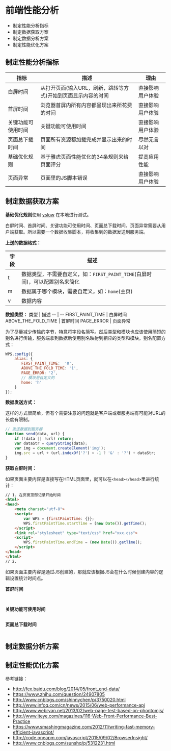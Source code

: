 ﻿# 前端性能分析

* 制定性能分析指标
* 制定数据获取方案
* 制定数据分析方案
* 制定性能优化方案

## 制定性能分析指标

指标 | 描述 | 理由
---- | ---- | ---- 
白屏时间 | 从打开页面(输入URL，刷新，跳转等方式)开始到页面显示内容的时间 | 直接影响用户体验
首屏时间 | 浏览器首屏内所有内容都呈现出来所花费的时间 | 直接影响用户体验
关键功能可使用时间 | 关键功能可使用时间 | 直接影响用户体验
页面总下载时间 | 页面所有资源都加载完成并显示出来的时间 | 尽然无言以对
基础优化规则 | 基于雅虎页面性能优化的34条规则来给页面评分 | 提高应用性能
页面异常 | 页面里的JS脚本错误 | 直接影响用户体验

## 制定数据获取方案

**基础优化规则**使用 [yslow](http://yslow.org/phantomjs/) 在本地进行测试。

白屏时间、首屏时间、关键功能可使用时间、页面总下载时间、页面异常需要从用户端获取。所以需要一个数据收集脚本，将收集到的数据发送到服务端。

**上送的数据格式：**

字段 | 描述
-- | --
t | 数据类型，不需要自定义，如：`FIRST_PAINT_TIME`(白屏时间)，可以配置别名来简化
m | 数据属于哪个模块，需要自定义，如：`home`(主页)
v | 数据内容

**数据类型：**
类型 | 描述
-- | --
FIRST_PAINT_TIME | 白屏时间
ABOVE_THE_FOLD_TIME | 首屏时间
PAGE_ERROR | 页面异常

为了尽量减少传输的字节，特意将字段名简写。然后类型和模块也应该使用简短的别名进行传输，服务端拿到数据后使用别名映射到相应的类型和模块。别名配置方式：

```js
WPS.config({
    alias: {
       FIRST_PAINT_TIME:  '0',
       ABOVE_THE_FOLD_TIME: '1',
       PAGE_ERROR: '2',
       // 模块是自定义的
       home: 'h'
    }
});
```

**数据发送方式：**

这样的方式很简单，但有个需要注意的问题就是客户端或者服务端有可能对URL的长度有限制。

```js
// 发送数据到服务器
function send(data, url) {
	if (!data || !url) return;
	var dataStr = queryString(data);
	var img = document.createElement('img');
	img.src = url + (url.indexOf('?') > -1 ? '&' : '?') + dataStr;
}
```

**获取白屏时间：**

如果页面主要内容是直接写在HTML页面里，就可以在`<head></head>`里进行统计：

```html
// 1. 在页面顶部记录开始时间
<html>
<head>
    <meta charset="utf-8">
    <script>
        var WPS = {firstPaintTime: {}};
        WPS.firstPaintTime.startTime = (new Date()).getTime();
    </script>
    <link rel="stylesheet" type="text/css" href="xxx.css">
    <script>
        WPS.firstPaintTime.endTime = (new Date()).getTime();
    </script>
</head>
</html>
// 2. 
```

如果页面主要内容是通过JS创建的，那就应该根据JS会在什么时候创建内容的逻辑设置统计时间点。

**首屏时间**

```js
    
```

**关键功能可使用时间**

```js

```

**页面总下载时间**

```js

```



## 制定数据分析方案

## 制定性能优化方案


参考链接：

* http://fex.baidu.com/blog/2014/05/front_end-data/
* https://www.zhihu.com/question/24907805
* http://www.cnblogs.com/shinnychen/p/3750020.html
* http://www.infoq.com/cn/news/2015/06/web-performance-api
* http://www.webryan.net/2013/02/web-page-test-based-on-phontomjs/
* http://www.iteye.com/magazines/116-Web-Front-Performance-Best-Practice
* https://www.smashingmagazine.com/2012/11/writing-fast-memory-efficient-javascript/
* http://code.oneapm.com/javascript/2015/09/02/BrowserInsight/
* http://www.cnblogs.com/sunshq/p/5312231.html




